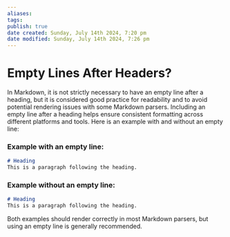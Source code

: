 ```yaml
---
aliases: 
tags: 
publish: true
date created: Sunday, July 14th 2024, 7:20 pm
date modified: Sunday, July 14th 2024, 7:26 pm
---
```


# Empty Lines After Headers?

In Markdown, it is not strictly necessary to have an empty line after a heading, but it is considered good practice for readability and to avoid potential rendering issues with some Markdown parsers. Including an empty line after a heading helps ensure consistent formatting across different platforms and tools. Here is an example with and without an empty line:

### Example with an empty line:

```markdown
# Heading
This is a paragraph following the heading.
```

### Example without an empty line:

```markdown
# Heading
This is a paragraph following the heading.
```

Both examples should render correctly in most Markdown parsers, but using an empty line is generally recommended.

